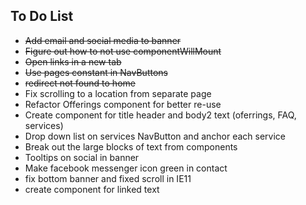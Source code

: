 ## To Do List

* ~~Add email and social media to banner~~
* ~~Figure out how to not use componentWillMount~~
* ~~Open links in a new tab~~
* ~~Use pages constant in NavButtons~~
* ~~redirect not found to home~~
* Fix scrolling to a location from separate page
* Refactor Offerings component for better re-use
* Create component for title header and body2 text (oferrings, FAQ, services)
* Drop down list on services NavButton and anchor each service
* Break out the large blocks of text from components
* Tooltips on social in banner
* Make facebook messenger icon green in contact
* fix bottom banner and fixed scroll in IE11
* create component for linked text